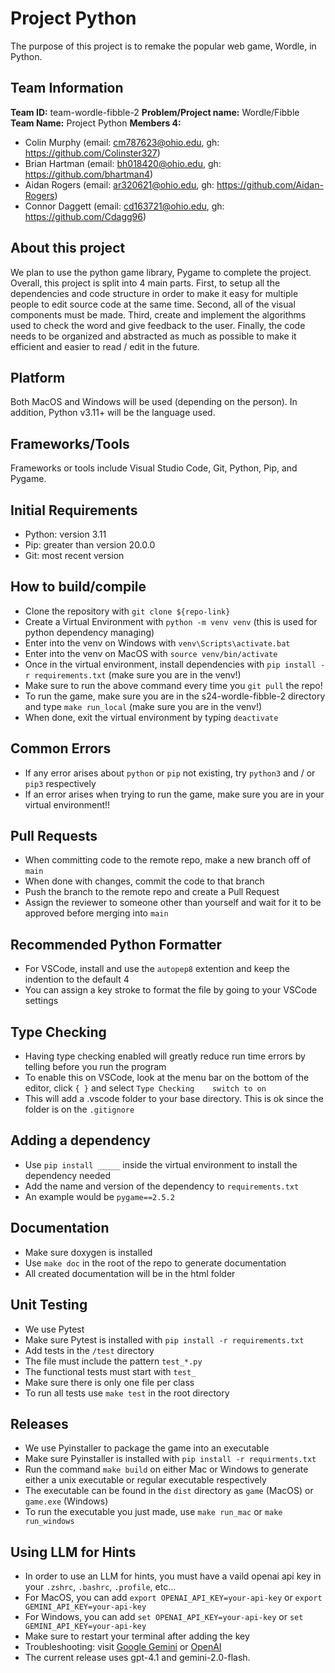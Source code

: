 # Project Python

The purpose of this project is to remake the popular web game, Wordle, in Python.

## Team Information

**Team ID:** team-wordle-fibble-2
**Problem/Project name:** Wordle/Fibble
**Team Name:** Project Python
**Members 4:**

- Colin Murphy (email: cm787623@ohio.edu, gh: https://github.com/Colinster327)
- Brian Hartman (email: bh018420@ohio.edu, gh: https://github.com/bhartman4)
- Aidan Rogers (email: ar320621@ohio.edu, gh: https://github.com/Aidan-Rogers)
- Connor Daggett (email: cd163721@ohio.edu, gh: https://github.com/Cdagg96)

## About this project

We plan to use the python game library, Pygame to complete the project. Overall, this project is split into 4 main
parts. First, to setup all the dependencies and code structure in order to make it easy for multiple people to edit
source code at the same time. Second, all of the visual components must be made. Third, create and implement the
algorithms used to check the word and give feedback to the user. Finally, the code needs to be organized and abstracted
as much as possible to make it efficient and easier to read / edit in the future.

## Platform

Both MacOS and Windows will be used (depending on the person). In addition, Python v3.11+ will be the language used.

## Frameworks/Tools

Frameworks or tools include Visual Studio Code, Git, Python, Pip, and Pygame.

## Initial Requirements

- Python: version 3.11
- Pip: greater than version 20.0.0
- Git: most recent version

## How to build/compile

- Clone the repository with `git clone ${repo-link}`
- Create a Virtual Environment with `python -m venv venv` (this is used for python dependency managing)
- Enter into the venv on Windows with `venv\Scripts\activate.bat`
- Enter into the venv on MacOS with `source venv/bin/activate`
- Once in the virtual environment, install dependencies with `pip install -r requirements.txt` (make sure you are in the venv!)
- Make sure to run the above command every time you `git pull` the repo!
- To run the game, make sure you are in the s24-wordle-fibble-2 directory and type `make run_local` (make sure you are in the venv!)
- When done, exit the virtual environment by typing `deactivate`

## Common Errors

- If any error arises about `python` or `pip` not existing, try `python3` and / or `pip3` respectively
- If an error arises when trying to run the game, make sure you are in your virtual environment!!

## Pull Requests

- When committing code to the remote repo, make a new branch off of `main`
- When done with changes, commit the code to that branch
- Push the branch to the remote repo and create a Pull Request
- Assign the reviewer to someone other than yourself and wait for it to be approved before merging into `main`

## Recommended Python Formatter

- For VSCode, install and use the `autopep8` extention and keep the indention to the default 4
- You can assign a key stroke to format the file by going to your VSCode settings

## Type Checking

- Having type checking enabled will greatly reduce run time errors by telling before you run the program
- To enable this on VSCode, look at the menu bar on the bottom of the editor, click `{ }` and select `Type Checking    switch to on`
- This will add a .vscode folder to your base directory. This is ok since the folder is on the `.gitignore`

## Adding a dependency

- Use `pip install _____` inside the virtual environment to install the dependency needed
- Add the name and version of the dependency to `requirements.txt`
- An example would be `pygame==2.5.2`

## Documentation

- Make sure doxygen is installed
- Use `make doc` in the root of the repo to generate documentation
- All created documentation will be in the html folder

## Unit Testing

- We use Pytest
- Make sure Pytest is installed with `pip install -r requirements.txt`
- Add tests in the `/test` directory
- The file must include the pattern `test_*.py`
- The functional tests must start with `test_`
- Make sure there is only one file per class
- To run all tests use `make test` in the root directory

## Releases

- We use Pyinstaller to package the game into an executable
- Make sure Pyinstaller is installed with `pip install -r requirments.txt`
- Run the command `make build` on either Mac or Windows to generate either a unix executable or regular executable respectively
- The executable can be found in the `dist` directory as `game` (MacOS) or `game.exe` (Windows)
- To run the executable you just made, use `make run_mac` or `make run_windows`

## Using LLM for Hints

- In order to use an LLM for hints, you must have a vaild openai api key in your `.zshrc`, `.bashrc`, `.profile`, etc...
- For MacOS, you can add `export OPENAI_API_KEY=your-api-key` or `export GEMINI_API_KEY=your-api-key`
- For Windows, you can add `set OPENAI_API_KEY=your-api-key` or `set GEMINI_API_KEY=your-api-key`
- Make sure to restart your terminal after adding the key
- Troubleshooting: visit [Google Gemini](https://ai.google.dev/gemini-api/docs/api-key) or [OpenAI](https://platform.openai.com/docs/quickstart)
- The current release uses gpt-4.1 and gemini-2.0-flash.
